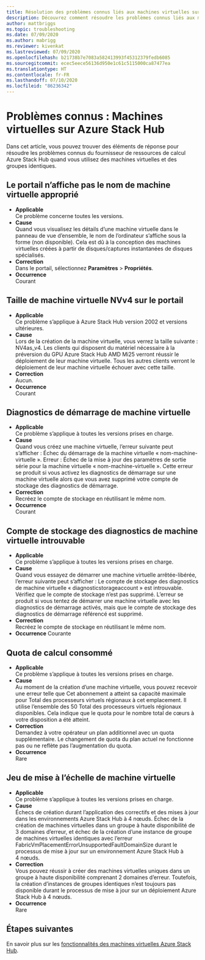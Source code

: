 ```yaml
---
title: Résolution des problèmes connus liés aux machines virtuelles sur Azure Stack Hub
description: Découvrez comment résoudre les problèmes connus liés aux machines virtuelles sur Azure Stack Hub
author: mattbriggs
ms.topic: troubleshooting
ms.date: 07/09/2020
ms.author: mabrigg
ms.reviewer: kivenkat
ms.lastreviewed: 07/09/2020
ms.openlocfilehash: b21738b7e7083a582413993f45312379fedb6085
ms.sourcegitcommit: ecec5eece56136d950e1c61c5115000ca87477ea
ms.translationtype: HT
ms.contentlocale: fr-FR
ms.lasthandoff: 07/10/2020
ms.locfileid: "86236342"
---
```

# <a name="known-issues-vms-on-azure-stack-hub"></a>Problèmes connus : Machines virtuelles sur Azure Stack Hub

Dans cet article, vous pouvez trouver des éléments de réponse pour résoudre les problèmes connus du fournisseur de ressources de calcul Azure Stack Hub quand vous utilisez des machines virtuelles et des groupes identiques.

## <a name="portal-doesnt-show-correct-vm-name"></a>Le portail n’affiche pas le nom de machine virtuelle approprié
- **Applicable**  
    Ce problème concerne toutes les versions.  
- **Cause**  
    Quand vous visualisez les détails d’une machine virtuelle dans le panneau de vue d’ensemble, le nom de l’ordinateur s’affiche sous la forme (non disponible). Cela est dû à la conception des machines virtuelles créées à partir de disques/captures instantanées de disques spécialisés.  
- **Correction**  
    Dans le portail, sélectionnez **Paramètres** > **Propriétés**.
- **Occurrence**  
    Courant  

## <a name="nvv4-vm-size-on-portal"></a>Taille de machine virtuelle NVv4 sur le portail
- **Applicable**  
    Ce problème s’applique à Azure Stack Hub version 2002 et versions ultérieures.  
- **Cause**  
    Lors de la création de la machine virtuelle, vous verrez la taille suivante : NV4as_v4. Les clients qui disposent du matériel nécessaire à la préversion du GPU Azure Stack Hub AMD Mi25 verront réussir le déploiement de leur machine virtuelle. Tous les autres clients verront le déploiement de leur machine virtuelle échouer avec cette taille.  
- **Correction**  
    Aucun.  
- **Occurrence**  
    Courant  

## <a name="vm-boot-diagnostics"></a>Diagnostics de démarrage de machine virtuelle
- **Applicable**  
    Ce problème s’applique à toutes les versions prises en charge.  
- **Cause**  
    Quand vous créez une machine virtuelle, l’erreur suivante peut s’afficher : Échec du démarrage de la machine virtuelle « nom-machine-virtuelle ». Erreur : Échec de la mise à jour des paramètres de sortie série pour la machine virtuelle « nom-machine-virtuelle ». Cette erreur se produit si vous activez les diagnostics de démarrage sur une machine virtuelle alors que vous avez supprimé votre compte de stockage des diagnostics de démarrage.  
- **Correction**  
    Recréez le compte de stockage en réutilisant le même nom.
- **Occurrence**  
    Courant  

## <a name="vm-diagnostics-storage-account-not-found"></a>Compte de stockage des diagnostics de machine virtuelle introuvable
- **Applicable**  
    Ce problème s’applique à toutes les versions prises en charge.  
- **Cause**  
    Quand vous essayez de démarrer une machine virtuelle arrêtée-libérée, l’erreur suivante peut s’afficher : Le compte de stockage des diagnostics de machine virtuelle « diagnosticstorageaccount » est introuvable. Vérifiez que le compte de stockage n’est pas supprimé. L’erreur se produit si vous tentez de démarrer une machine virtuelle avec les diagnostics de démarrage activés, mais que le compte de stockage des diagnostics de démarrage référencé est supprimé.  
- **Correction**  
    Recréez le compte de stockage en réutilisant le même nom.  
- **Occurrence** Courante  

## <a name="consumed-compute-quota"></a>Quota de calcul consommé
- **Applicable**  
    Ce problème s’applique à toutes les versions prises en charge.  
- **Cause**   
    Au moment de la création d’une machine virtuelle, vous pouvez recevoir une erreur telle que Cet abonnement a atteint sa capacité maximale pour Total des processeurs virtuels régionaux à cet emplacement. Il utilise l’ensemble des 50 Total des processeurs virtuels régionaux disponibles. Cela indique que le quota pour le nombre total de cœurs à votre disposition a été atteint.  
- **Correction**  
    Demandez à votre opérateur un plan additionnel avec un quota supplémentaire. Le changement de quota du plan actuel ne fonctionne pas ou ne reflète pas l’augmentation du quota.
- **Occurrence**  
    Rare  

## <a name="virtual-machine-scale-set"></a>Jeu de mise à l’échelle de machine virtuelle

-  **Applicable**  
    Ce problème s’applique à toutes les versions prises en charge.  
- **Cause**  
    Échecs de création durant l’application des correctifs et des mises à jour dans les environnements Azure Stack Hub à 4 nœuds. Échec de la création de machines virtuelles dans un groupe à haute disponibilité de 3 domaines d’erreur, et échec de la création d’une instance de groupe de machines virtuelles identiques avec l’erreur FabricVmPlacementErrorUnsupportedFaultDomainSize durant le processus de mise à jour sur un environnement Azure Stack Hub à 4 nœuds.  
- **Correction**  
    Vous pouvez réussir à créer des machines virtuelles uniques dans un groupe à haute disponibilité comprenant 2 domaines d’erreur. Toutefois, la création d’instances de groupes identiques n’est toujours pas disponible durant le processus de mise à jour sur un déploiement Azure Stack Hub à 4 nœuds.  
- **Occurrence**  
    Rare  

## <a name="next-steps"></a>Étapes suivantes

En savoir plus sur les [fonctionnalités des machines virtuelles Azure Stack Hub](azure-stack-vm-considerations.md).
